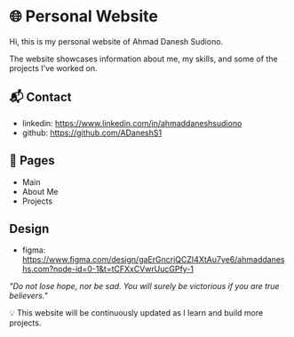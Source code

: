 # 🌐 Personal Website


Hi, this is my personal website of Ahmad Danesh Sudiono.

The website showcases information about me, my skills, and some of the projects I’ve worked on.  


## 📬 Contact
 - linkedin: <https://www.linkedin.com/in/ahmaddaneshsudiono>
 - github: <https://github.com/ADaneshS1>

## 📂 Pages
 - Main
 - About Me
 - Projects
  
## Design 
- figma: <https://www.figma.com/design/gaErGncrjQCZI4XtAu7ye6/ahmaddaneshs.com?node-id=0-1&t=tCFXxCVwrUucGPfy-1>

*"Do not lose hope, nor be sad. You will surely be victorious if you are true believers."*

💡 This website will be continuously updated as I learn and build more projects.